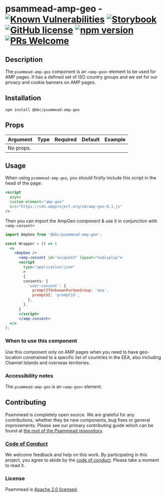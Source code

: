 # psammead-amp-geo - [![Known Vulnerabilities](https://snyk.io/test/github/bbc/psammead/badge.svg?targetFile=packages%2Fcomponents%2Fpsammead-amp-geo%2Fpackage.json)](https://snyk.io/test/github/bbc/psammead?targetFile=packages%2Fcomponents%2Fpsammead-amp-geo%2Fpackage.json) [![Storybook](https://raw.githubusercontent.com/storybooks/brand/master/badge/badge-storybook.svg?sanitize=true)](https://bbc.github.io/psammead/?path=/story/figure--containing-image) [![GitHub license](https://img.shields.io/badge/license-Apache%202.0-blue.svg)](https://github.com/bbc/psammead/blob/latest/LICENSE) [![npm version](https://img.shields.io/npm/v/@bbc/psammead-amp-geo.svg)](https://www.npmjs.com/package/@bbc/psammead-amp-geo) [![PRs Welcome](https://img.shields.io/badge/PRs-welcome-brightgreen.svg)](https://github.com/bbc/psammead/blob/latest/CONTRIBUTING.md)

## Description

The `psammead-amp-geo` component is an `<amp-geo>` element to be used for AMP pages. It has a defined set of ISO country groups and we set for our privacy and cookie banners on AMP pages. 

## Installation

`npm install @bbc/psammead-amp-geo`

## Props

| Argument  | Type | Required | Default | Example |
| --------- | ---- | -------- | ------- | ------- |
| No props. |      |          |         |         |

## Usage

When using `psammead-amp-geo`, you should firstly include this script in the head of the page:

```jsx
<script
  async
  custom-element="amp-geo"
  src="https://cdn.ampproject.org/v0/amp-geo-0.1.js"
/>
```
Then you can import the AmpGeo component & use it in conjunction with `<amp-consent>` 

```jsx
import AmpGeo from '@bbc/psammead-amp-geo';

const Wrapper = () => (
  <>
    <AmpGeo />
      <amp-consent id="uniqueId" layout="nodisplay">
      <script
        type="application/json"
        >
        {
        consents: {
          'user-consent': {
            promptIfUnknownForGeoGroup: 'eea',
            promptUI: 'promptId',
          },
        },
      }
      </script>
      </amp-consent>
  </>
);
```

### When to use this component

Use this component only on AMP pages when you need to have geo-location constrained to a specific list of countries in the EEA, also including Channel Islands and overseas territories.

<!-- ### When not to use this component -->

### Accessibility notes

The `psammead-amp-geo` is an `<amp-geo>` element.

<!-- ## Roadmap -->

## Contributing

Psammead is completely open source. We are grateful for any contributions, whether they be new components, bug fixes or general improvements. Please see our primary contributing guide which can be found at [the root of the Psammead respository](https://github.com/bbc/psammead/blob/latest/CONTRIBUTING.md).

### [Code of Conduct](https://github.com/bbc/psammead/blob/latest/CODE_OF_CONDUCT.md)

We welcome feedback and help on this work. By participating in this project, you agree to abide by the [code of conduct](https://github.com/bbc/psammead/blob/latest/CODE_OF_CONDUCT.md). Please take a moment to read it.

### License

Psammead is [Apache 2.0 licensed](https://github.com/bbc/psammead/blob/latest/LICENSE).
